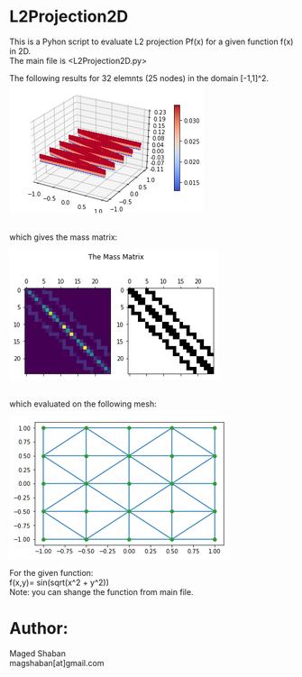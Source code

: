 # L2Projection2D
This is  a Pyhon script to evaluate L2 projection Pf(x) for a given function f(x) in 2D.<br />
The main file is <L2Projection2D.py> <br />

The following results for 32 elemnts (25 nodes) in the domain [-1,1]^2. <br />
![result](/l2projection.png)

<br />
which gives the mass matrix: <br />

![result55](/massmatplot.png)

<br />
which evaluated on the following mesh: <br />

![result51](/mesh.png)

For the given function: <br />
f(x,y)= sin(sqrt(x^2 + y^2))
<br />
Note: you can shange the function from main file.<br />

# Author:
 Maged Shaban <br />
 magshaban[at]gmail.com <br />
